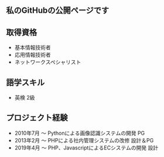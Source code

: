 ## 私のGitHubの公開ページです
 
## 取得資格
 
- 基本情報技術者
- 応用情報技術者
- ネットワークスペシャリスト
 
## 語学スキル
 
- 英検 2級
 
## プロジェクト経験
 
- 2010年7月 ～ Pythonによる画像認識システムの開発 PG
- 2013年2月 ～ PHPによる社内管理システムの改修 設計＆PG
- 2019年4月 ～ PHP、JavascriptによるECシステムの開発 設計
